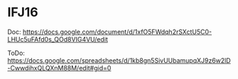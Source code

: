 # IFJ16

Doc:
https://docs.google.com/document/d/1xfO5FWdqh2rSXctU5C0-LHUc5uFAfd0s_QOd8VIG4VU/edit

ToDo:
https://docs.google.com/spreadsheets/d/1kb8gn5SivUUbamupqXJ9z6w2lD-CwwdihxQLQXnM88M/edit#gid=0

